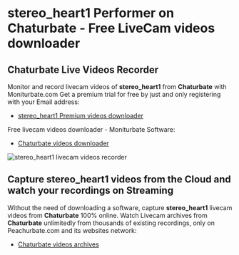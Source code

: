 # stereo_heart1 Performer on Chaturbate - Free LiveCam videos downloader

## Chaturbate Live Videos Recorder

Monitor and record livecam videos of **stereo_heart1** from **Chaturbate** with Moniturbate.com
Get a premium trial for free by just and only registering with your Email address:
* [stereo_heart1 Premium videos downloader](https://moniturbate.com/request-demo-licence-key.html)

Free livecam videos downloader - Moniturbate Software:
* [Chaturbate videos downloader](https://moniturbate.com/moniturbate-download-software.html)

![stereo_heart1 livecam videos recorder](https://peachurnet.com/templates/moniturbate-software.png)


## Capture stereo_heart1 videos from the Cloud and watch your recordings on Streaming

Without the need of downloading a software, capture **stereo_heart1** livecam videos from **Chaturbate** 100% online.
Watch Livecam archives from **Chaturbate** unlimitedly from thousands of existing recordings, only on Peachurbate.com and its websites network:
* [Chaturbate videos archives](https://peachurnet.com/)
